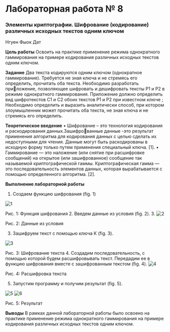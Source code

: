 # Лабораторная работа № 8
### Элементы криптографии. Шифрование (кодирование) различных исходных текстов одним ключом

Нгуен Фыок Дат

**Цель работы**
Освоить на практике применение режима однократного гаммирования на примере кодирования различных исходных текстов одним ключом.

**Задание**
Два текста кодируются одним ключом (однократное гаммирование). Требуется не зная ключа и не стремясь его определить, прочитать оба текста. Необходимо разработать приложение, позволяющее шифровать и дешифровать тексты P1 и P2 в режиме однократного гаммирования. Приложение должно определить вид шифротекстов C1 и C2 обоих текстов P1 и P2 при известном ключе ; Необходимо определить и выразить аналитически способ, при котором злоумышленник может прочитать оба текста, не зная ключа и не стремясь его определить.

**Теоретическое введение**
• Шифрование – это технология кодирования и раскодирования данных.Зашифрованные данные -это результат применения алгоритма для кодирования данных с целью сделать их недоступными для чтения. Данные могут быть раскодированы в исходную форму только путем применения специальный ключа. [1].
• Гаммирование — это наложение (или снятие при расшифровке сообщений) на открытое (или зашифрованное) сообщение так называемой криптографической гаммы. Криптографическая гамма — это последовательность элементов данных, которая вырабатывается с помощью определенного алгоритма. [2].

**Выполнение лабораторной работы**
1. Создаем функцию шифрования (fig. 1)

![1](https://github.com/pdat278/lab08-info-secu/assets/83130956/28c495f2-fa6a-4b9c-9932-e0312a8829bf)

Рис. 1: Функция шифрования
2. Введем данные из условия (fig. 2).
3. 
![2](https://github.com/pdat278/lab08-info-secu/assets/83130956/a5babd9b-7a46-44f3-9f8a-b07b4bafccfb)

Рис. 2: Данные из условия

3. Зашифруем текст с помощью ключа К (fig. 3).

![3](https://github.com/pdat278/lab08-info-secu/assets/83130956/1dbc1801-250d-478c-99b4-239204a8d543)

Рис. 3: Шифрование текста
4. Создадим последовательность, с помощью которой будем расшифровывать текст. Передадим ее в функцию шифрования вместе с зашифрованным текстом (fig. 4).
![4](https://github.com/pdat278/lab08-info-secu/assets/83130956/8c395385-52aa-42fa-a78a-4ed60e5f2504)

Рис. 4: Расшифровка текста

5. Запустим программу и получим результат (fig. 5).

![5](https://github.com/pdat278/lab08-info-secu/assets/83130956/656c0c70-f666-4e04-a577-201aaf8d82f0)
![6](https://github.com/pdat278/lab08-info-secu/assets/83130956/105f9bb6-2bef-4662-b2b4-81c499b1c9e4)

Рис. 5: Результат

**Выводы**
В рамках данной лабораторной работы было освоено на практике применение режима однократного гаммирования на примере кодирования различных исходных текстов одним ключом.

